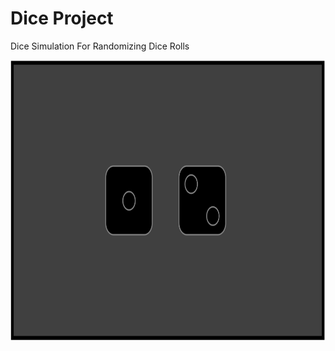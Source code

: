 # Dice Project
Dice Simulation For Randomizing Dice Rolls

<!-- ![Dice Project](Images/Dice-Image.png "Dice Project") -->
<img src="Images/Dice-Image.png" alt="Dice Project" width="750" height="450">
